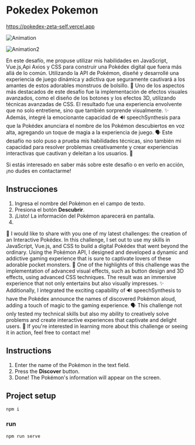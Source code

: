 # Pokedex Pokemon

https://pokedex-zeta-self.vercel.app

![Animation](https://github.com/Novaversocl/Pokedex/assets/95386670/0d6d6454-0fb1-4e98-bf3e-73a536663e1d)



![Animation2](https://github.com/Novaversocl/Pokedex/assets/95386670/e20687f5-7d95-4b9c-8ffa-a3406562fa63)


En este desafío, me propuse utilizar mis habilidades en JavaScript, Vue.js,Api Axios y CSS para construir una Pokédex digital que fuera más allá de lo común. Utilizando la API de Pokémon, diseñé y desarrollé una experiencia de juego dinámica y adictiva que seguramente cautivará a los amantes de estos adorables monstruos de bolsillo. 🌟
Uno de los aspectos más destacados de este desafío fue la implementación de efectos visuales avanzados, como el diseño de los botones y los efectos 3D, utilizando técnicas avanzadas de CSS. El resultado fue una experiencia envolvente que no solo entretiene, sino que también sorprende visualmente. ✨
Además, integré la emocionante capacidad de 🔊 speechSynthesis para que la Pokédex anunciara el nombre de los Pokémon descubiertos en voz alta, agregando un toque de magia a la experiencia de juego. 🗣️
Este desafío no solo puso a prueba mis habilidades técnicas, sino también mi capacidad para resolver problemas creativamente y crear experiencias interactivas que cautivan y deleitan a los usuarios. 🚀

Si estás interesado en saber más sobre este desafío o en verlo en acción, ¡no dudes en contactarme!

## Instrucciones

1. Ingresa el nombre del Pokémon en el campo de texto.
2. Presiona el botón **Descubrir**.
3. ¡Listo! La información del Pokémon aparecerá en pantalla.
4. 

🌟 I would like to share with you one of my latest challenges: the creation of an Interactive Pokédex.
In this challenge, I set out to use my skills in JavaScript, Vue.js, and CSS to build a digital Pokédex that went beyond the ordinary. Using the Pokémon API, I designed and developed a dynamic and addictive gaming experience that is sure to captivate lovers of these adorable pocket monsters. 🌟
One of the highlights of this challenge was the implementation of advanced visual effects, such as button design and 3D effects, using advanced CSS techniques. The result was an immersive experience that not only entertains but also visually impresses. ✨
Additionally, I integrated the exciting capability of 🔊 speechSynthesis to have the Pokédex announce the names of discovered Pokémon aloud, adding a touch of magic to the gaming experience. 🗣️
This challenge not only tested my technical skills but also my ability to creatively solve problems and create interactive experiences that captivate and delight users. 🚀
If you're interested in learning more about this challenge or seeing it in action, feel free to contact me!


   ## Instructions

1. Enter the name of the Pokémon in the text field.
2. Press the **Discover** button.
3. Done! The Pokémon's information will appear on the screen.

## Project setup
```
npm i
```

### run
```
npm run serve
```

